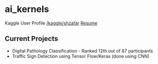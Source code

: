 # ai_kernels

Kaggle User Profile [/kaggle/shzafar](https://www.kaggle.com/shzafar)
[Resume](https://sarimzafar.github.io/resume.pdf)

## Current Projects

- Digital Pathology Classification - Ranked 12th out of 87 participants
- Traffic Sign Detection using Tensor Flow/Keras (done using CNN)


